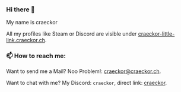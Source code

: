 ### Hi there 👋

<!--
**craeckor/craeckor** is a ✨ _special_ ✨ repository because its `README.md` (this file) appears on your GitHub profile.

Here are some ideas to get you started:

- 🔭 I’m currently working on ...
- 🌱 I’m currently learning ...
- 👯 I’m looking to collaborate on ...
- 🤔 I’m looking for help with ...
- 💬 Ask me about ...
- 📫 How to reach me: ...
- 😄 Pronouns: ...
- ⚡ Fun fact: ...
-->

My name is craeckor

All my profiles like Steam or Discord are visible under [craeckor-little-link.craeckor.ch](https://craeckor-little-link.craeckor.ch).

### 📫 How to reach me:

Want to send me a Mail? Noo Problem!: [craeckor@craeckor.ch](mailto:craeckor@craeckor.ch).

Want to chat with me? My Discord: `craeckor`, direct link: [craeckor](https://discord.com/users/431468057219694595).

